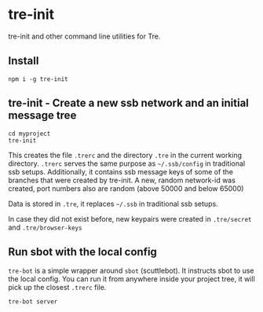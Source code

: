 # tre-init

tre-init and other command line utilities for Tre. 

## Install

```
npm i -g tre-init
```

## tre-init - Create a new ssb network and an initial message tree

```
cd myproject
tre-init
```

This creates the file `.trerc` and the directory `.tre` in the current working directory. `.trerc` serves the same purpose as `~/.ssb/config` in traditional ssb setups. Additionally, it contains ssb message keys of some of the branches that were created by tre-init. A new, random network-id was created, port numbers also are random (above 50000 and below 65000)

Data is stored in `.tre`, it replaces `~/.ssb` in traditional ssb setups. 

In case they did not exist before, new keypairs were created in `.tre/secret` and `.tre/browser-keys`

## Run sbot with the local config

`tre-bot` is a simple wrapper around `sbot` (scuttlebot). It instructs sbot to use the local config. You can run it from anywhere inside your project tree, it will pick up the closest `.trerc` file.

```
tre-bot server
```

